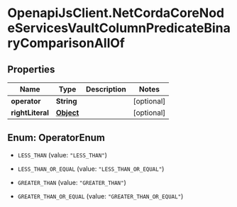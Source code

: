 # OpenapiJsClient.NetCordaCoreNodeServicesVaultColumnPredicateBinaryComparisonAllOf

## Properties

Name | Type | Description | Notes
------------ | ------------- | ------------- | -------------
**operator** | **String** |  | [optional] 
**rightLiteral** | [**Object**](.md) |  | [optional] 



## Enum: OperatorEnum


* `LESS_THAN` (value: `"LESS_THAN"`)

* `LESS_THAN_OR_EQUAL` (value: `"LESS_THAN_OR_EQUAL"`)

* `GREATER_THAN` (value: `"GREATER_THAN"`)

* `GREATER_THAN_OR_EQUAL` (value: `"GREATER_THAN_OR_EQUAL"`)




